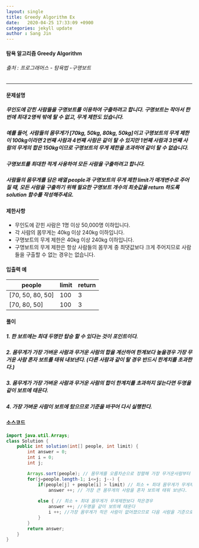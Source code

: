 ```yaml
---
layout: single
title: Greedy Algorithm Ex
date:   2020-04-25 17:33:09 +0900
categories: jekyll update
author : Sang Jin
---
```


#### 탐욕 알고리즘 Greedy Algorithm

###### 출처 : 프로그래머스 - 탐욕법 -구명보트

---------

#### 문제설명

##### 무인도에 갇힌 사람들을 구명보트를 이용하여 구출하려고 합니다. 구명보트는 작아서 한 번에 최대 **2명**씩 밖에 탈 수 없고, 무게 제한도 있습니다.

##### 예를 들어, 사람들의 몸무게가 [70kg, 50kg, 80kg, 50kg]이고 구명보트의 무게 제한이 100kg이라면 2번째 사람과 4번째 사람은 같이 탈 수 있지만 1번째 사람과 3번째 사람의 무게의 합은 150kg이므로 구명보트의 무게 제한을 초과하여 같이 탈 수 없습니다.

##### 구명보트를 최대한 적게 사용하여 모든 사람을 구출하려고 합니다.

##### 사람들의 몸무게를 담은 배열 people과 구명보트의 무게 제한 limit가 매개변수로 주어질 때, 모든 사람을 구출하기 위해 필요한 구명보트 개수의 최솟값을 return 하도록 solution 함수를 작성해주세요.



#### 제한사항

- 무인도에 갇힌 사람은 1명 이상 50,000명 이하입니다.
- 각 사람의 몸무게는 40kg 이상 240kg 이하입니다.
- 구명보트의 무게 제한은 40kg 이상 240kg 이하입니다.
- 구명보트의 무게 제한은 항상 사람들의 몸무게 중 최댓값보다 크게 주어지므로 사람들을 구출할 수 없는 경우는 없습니다.

#### 입출력  예

| people           | limit | return |
| ---------------- | ----- | ------ |
| [70, 50, 80, 50] | 100   | 3      |
| [70, 80, 50]     | 100   | 3      |

#### 풀이

##### 1. 한 보트에는 최대 두명만 탑승 할 수 있다는 것이 포인트이다.

##### 2. 몸무게가 가장 가벼운 사람과 무거운 사람의 합을 계산하여 한계보다 높을경우 가장 무거운 사람 혼자 보트를 태워 내보낸다. (다른 사람과 같이 탈 경우 반드시 한계치를 초과한다.)

##### 3.  몸무게가 가장 가벼운 사람과 무거운 사람의 합이 한계치를 초과하지 않는다면 두명을 같이 보트에 태운다.

##### 4. 가장 가벼운 사람이 보트에 탔으므로 기준을 바꾸어 다시 실행한다.

#### 소스코드

~~~java
import java.util.Arrays;
class Solution {
	public int solution(int[] people, int limit) {
		int answer = 0;
		int i = 0;
        int j;

		Arrays.sort(people); // 몸무게를 오름차순으로 정렬해 가장 무거운사람부터 확인.
		for(j=people.length-1; i<=j; j--) {
			if(people[j] + people[i] > limit) // 최소 + 최대 몸무게가 무게제한보다 큰 경우
				answer ++; // 가장 큰 몸무게의 사람을 혼자 보트에 태워 보낸다.
            
			else { // 최소 + 최대 몸무게가 무게제한보다 작은경우
				answer ++; //두명을 같이 보트에 태운다
				i ++; //가장 몸무게가 작은 사람이 없어졌으므로 다음 사람을 기준으로 한다.
			}
		}
		return answer;
	}
}
~~~

